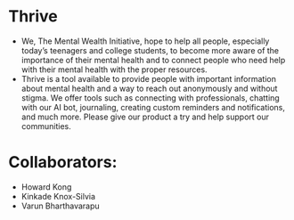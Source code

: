# Thrive
- We, The Mental Wealth Initiative, hope to help all people, especially today’s teenagers and college students, to become more aware of the importance of their mental health and to connect people who need help with their mental health with the proper resources. 
- Thrive is a tool available to provide people with important information about mental health and a way to reach out anonymously and without stigma. We offer tools such as connecting with professionals, chatting with our AI bot, journaling, creating custom reminders and notifications, and much more. Please give our product a try and help support our communities.

# Collaborators:
- Howard Kong
- Kinkade Knox-Silvia
- Varun Bharthavarapu